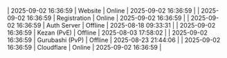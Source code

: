 | 2025-09-02 16:36:59 | Website | Online | 2025-09-02 16:36:59 |
| 2025-09-02 16:36:59 | Registration | Online | 2025-09-02 16:36:59 |
| 2025-09-02 16:36:59 | Auth Server | Offline | 2025-08-18 09:33:31 |
| 2025-09-02 16:36:59 | Kezan (PvE) | Offline | 2025-08-03 17:58:02 |
| 2025-09-02 16:36:59 | Gurubashi (PvP) | Offline | 2025-08-23 21:44:06 |
| 2025-09-02 16:36:59 | Cloudflare | Online | 2025-09-02 16:36:59 |

